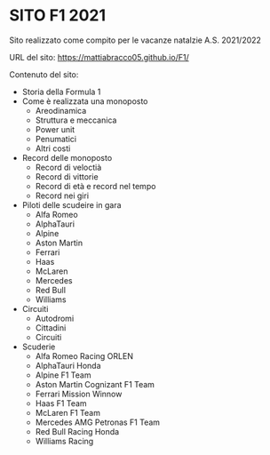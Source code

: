# SITO F1 2021

Sito realizzato come compito per le vacanze natalzie A.S. 2021/2022

URL del sito: https://mattiabracco05.github.io/F1/


Contenuto del sito:

- Storia della Formula 1
- Come è realizzata una monoposto
  - Areodinamica
  - Struttura e meccanica
  - Power unit
  - Penumatici
  - Altri costi
- Record delle monoposto
  - Record di veloctià
  - Record di vittorie
  - Record di età e record nel tempo
  - Record nei giri
- Piloti delle scudeire in gara
  - Alfa Romeo
  - AlphaTauri
  - Alpine
  - Aston Martin
  - Ferrari
  - Haas
  - McLaren
  - Mercedes
  - Red Bull
  - Williams
- Circuiti
  - Autodromi
  - Cittadini
  - Circuiti
- Scuderie
  - Alfa Romeo Racing ORLEN
  - AlphaTauri Honda
  - Alpine F1 Team
  - Aston Martin Cognizant F1 Team
  - Ferrari Mission Winnow
  - Haas F1 Team
  - McLaren F1 Team
  - Mercedes AMG Petronas F1 Team
  - Red Bull Racing Honda
  - Williams Racing
